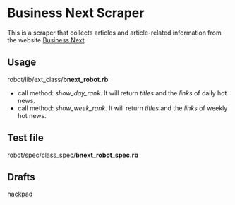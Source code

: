 # Business Next Scraper
This is a scraper that collects articles and article-related information from the website [Business Next](http://www.bnext.com.tw/).

## Usage
robot/lib/ext_class/**bnext_robot.rb**
- call method: *show_day_rank*. It will return *titles* and the *links* of daily hot news.
- call method: *show_week_rank*. It will return *titles* and the *links* of weekly hot news.

## Test file
robot/spec/class_spec/**bnext_robot_spec.rb**

## Drafts
[hackpad](https://soa_group4.hackpad.com/Team-Assignment-1-lAgKeRX5LlB)
